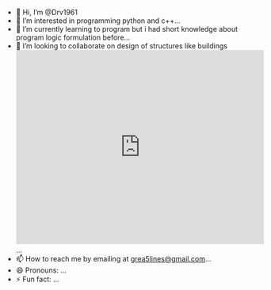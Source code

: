- 👋 Hi, I’m @Drv1961
- 👀 I’m interested in programming python and c++...
- 🌱 I’m currently learning to program but i had short knowledge about program logic formulation before...
- 💞️ I’m looking to collaborate on design of structures like buildings <iframe src="https://www.facebook.com/plugins/post.php?href=https%3A%2F%2Fwww.facebook.com%2Fdviray1%2Fposts%2Fpfbid0fWqUYDyXuvvFXqr8L5abEDkt2bsdoKJTgAQDL7B3ogPKe4QpH64DYh9mqGFMHDnkl&show_text=true&width=500" width="500" height="392" style="border:none;overflow:hidden" scrolling="no" frameborder="0" allowfullscreen="true" allow="autoplay; clipboard-write; encrypted-media; picture-in-picture; web-share"></iframe>...
- 📫 How to reach me by emailing at grea5lines@gmail.com...
- 😄 Pronouns: ...
- ⚡ Fun fact: ...

<!---
Drv1961/Drv1961 is a ✨ special ✨ repository because its `README.md` (this file) appears on your GitHub profile.
You can click the Preview link to take a look at your changes.
--->
